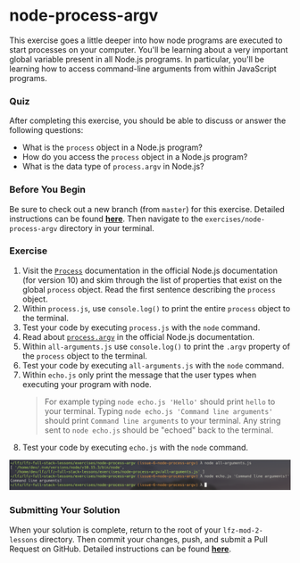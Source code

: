 # node-process-argv

This exercise goes a little deeper into how node programs are executed to start processes on your computer. You'll be learning about a very important global variable present in all Node.js programs. In particular, you'll be learning how to access command-line arguments from within JavaScript programs.

### Quiz

After completing this exercise, you should be able to discuss or answer the following questions:

- What is the `process` object in a Node.js program?
- How do you access the `process` object in a Node.js program?
- What is the data type of `process.argv` in Node.js?

### Before You Begin

Be sure to check out a new branch (from `master`) for this exercise. Detailed instructions can be found [**here**](../../guides/before-each-exercise.md). Then navigate to the `exercises/node-process-argv` directory in your terminal.

### Exercise

1. Visit the [`Process`](https://nodejs.org/docs/latest-v10.x/api/process.html) documentation in the official Node.js documentation (for version 10) and skim through the list of properties that exist on the global `process` object. Read the first sentence describing the `process` object.
1. Within `process.js`, use `console.log()` to print the entire `process` object to the terminal.
1. Test your code by executing `process.js` with the `node` command.
1. Read about [`process.argv`](https://nodejs.org/docs/latest-v10.x/api/process.html#process_process_argv) in the official Node.js documentation.
1. Within `all-arguments.js` use `console.log()` to print the `.argv` property of the `process` object to the terminal.
1. Test your code by executing `all-arguments.js` with the `node` command.
1. Within `echo.js` only print the message that the user types when executing your program with node.
    > For example typing `node echo.js 'Hello'` should print `hello` to your terminal.
    > Typing `node echo.js 'Command line arguments'` should print `Command line arguments` to your terminal.
    > Any string sent to `node echo.js` should be "echoed" back to the terminal.
1. Test your code by executing `echo.js` with the `node` command.

<p align="middle">
  <img src="images/process-argv.png">
</p>

### Submitting Your Solution

When your solution is complete, return to the root of your `lfz-mod-2-lessons` directory. Then commit your changes, push, and submit a Pull Request on GitHub. Detailed instructions can be found [**here**](../../guides/after-each-exercise.md).
